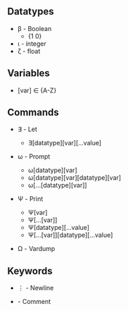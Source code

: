 ## Datatypes

- β - Boolean
  - {1 0}
- ι - integer
- ζ - float

## Variables

- [var] ∈ {A-Z}

## Commands

- ∃ - Let

  - ∃[datatype][var][…value]

- ω - Prompt

  - ω[datatype][var]
  - ω[datatype][var][datatype][var]
  - ω[…[datatype][var]]

- Ψ - Print

  - Ψ[var]
  - Ψ[…[var]]
  - Ψ[datatype][…value]
  - Ψ[…[var]][datatype][…value]

- Ω - Vardump

## Keywords

- ⋮ - Newline

- \- Comment
